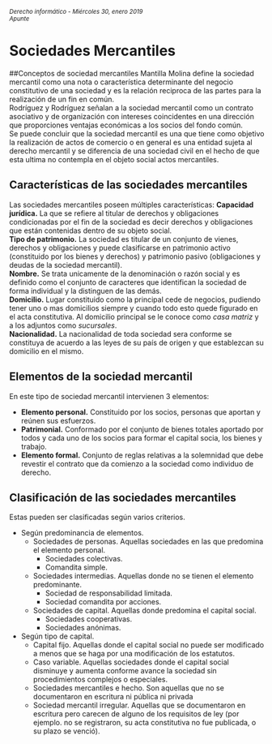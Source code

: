 <small>*Derecho informático - Miércoles 30, enero 2019  
Apunte*</small>
# Sociedades Mercantiles

##Conceptos de sociedad mercantiles
Mantilla Molina define la sociedad mercantil como una nota o característica determinante del negocio constitutivo de una sociedad y es la relación reciproca de las partes para la realización de un fin en común.  
Rodríguez y Rodríguez señalan a la sociedad mercantil como un contrato asociativo y de organización con intereses coincidentes en una dirección que proporciones ventajas económicas a los socios del fondo común.  
Se puede concluir que la sociedad mercantil es una que tiene como objetivo la realización de actos de comercio o en general es una entidad sujeta al derecho mercantil y se diferencia de una sociedad civil  en el hecho de que esta ultima no contempla en el objeto social actos mercantiles.

## Características de las sociedades mercantiles
Las sociedades mercantiles poseen múltiples características:
**Capacidad jurídica.** La que se refiere al titular de derechos y obligaciones condicionadas por el fin de la sociedad es decir derechos y obligaciones que están contenidas dentro de su objeto social.  
**Tipo de patrimonio.** La sociedad es titular de un conjunto de vienes, derechos y obligaciones y puede clasificarse en patrimonio activo (constituido por los bienes y derechos) y patrimonio pasivo (obligaciones y deudas de la sociedad mercantil).  
**Nombre.** Se trata unicamente de la denominación o razón social y es definido como el conjunto de caracteres que identifican la sociedad de forma individual y la distinguen de las demás.  
**Domicilio.** Lugar constituido como la principal cede de negocios, pudiendo tener uno o mas domicilios siempre y cuando todo esto quede figurado en el acta constitutiva. Al domicilio principal se le conoce como *casa matriz* y a los adjuntos como *sucursales*.  
**Nacionalidad.** La nacionalidad de toda sociedad sera conforme se constituya de acuerdo a las leyes de su país de origen y que establezcan su domicilio en el mismo.  

## Elementos de la sociedad mercantil
En este tipo de sociedad mercantil intervienen 3 elementos:
- **Elemento personal.** Constituido por los socios, personas que aportan y reúnen sus esfuerzos.
- **Patrimonial.** Conformado por el conjunto de bienes totales aportado por todos y cada uno de los socios para formar el capital socia, los bienes y trabajo.
- **Elemento formal.** Conjunto de reglas relativas a la solemnidad que debe revestir el contrato que da comienzo a la sociedad como individuo de derecho.

## Clasificación de las sociedades mercantiles
Estas pueden ser clasificadas según varios criterios.
- Según predominancia de elementos.
  - Sociedades de personas. Aquellas sociedades en las que predomina el elemento personal.
    - Sociedades colectivas.
    - Comandita simple.
  - Sociedades intermedias. Aquellas donde no se tienen el elemento predominante.
    - Sociedad de responsabilidad limitada.
    - Sociedad comandita por acciones.
  - Sociedades de capital. Aquellas donde predomina el capital social.
    - Sociedades cooperativas.
    - Sociedades anónimas.
- Según tipo de capital.
  - Capital fijo. Aquellas donde el capital social no puede ser modificado a menos que se haga por una modificación de los estatutos.
  - Caso variable. Aquellas sociedades donde el capital social disminuye y aumenta conforme avance la sociedad sin procedimientos complejos o especiales.
  - Sociedades mercantiles e hecho. Son aquellas que no se documentaron en escritura ni pública ni privada
  - Sociedad mercantil irregular. Aquellas que se documentaron en escritura pero carecen de alguno de los requisitos de ley (por ejemplo. no se registraron, su acta constitutiva no fue publicada, o su plazo se venció).
  
